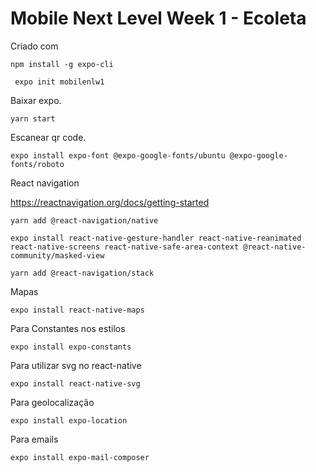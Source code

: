 # Mobile Next Level Week 1 - Ecoleta

Criado com 

```console
npm install -g expo-cli
```
```console
 expo init mobilenlw1
```

Baixar expo.

```console
yarn start
```

Escanear qr code.

```console
expo install expo-font @expo-google-fonts/ubuntu @expo-google-fonts/roboto
```

React navigation

https://reactnavigation.org/docs/getting-started

```console
yarn add @react-navigation/native
```

```console
expo install react-native-gesture-handler react-native-reanimated react-native-screens react-native-safe-area-context @react-native-community/masked-view
```

```console
yarn add @react-navigation/stack 
```

Mapas

```console
expo install react-native-maps

```

Para Constantes nos estilos

```console
expo install expo-constants
```

Para utilizar svg no react-native

```console
expo install react-native-svg
```

Para geolocalização

```console
expo install expo-location
```

Para emails

```console
expo install expo-mail-composer
```
 
 
```console

```


```console

```


```console

```